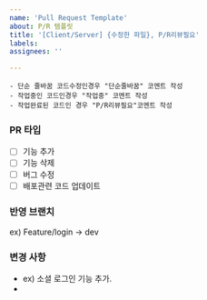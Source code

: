 ```yaml
---
name: 'Pull Request Template'
about: P/R 템플릿
title: '[Client/Server] {수정한 파일}, P/R리뷰필요'
labels: 
assignees: ''

---
```


```plain
- 단순 줄바꿈 코드수정인경우 "단순줄바꿈" 코멘트 작성
- 작업중인 코드인경우 "작업중" 코멘트 작성
- 작업완료된 코드인 경우 "P/R리뷰필요"코멘트 작성
```

### PR 타입
- [ ] 기능 추가
- [ ] 기능 삭제
- [ ] 버그 수정
- [ ] 배포관련 코드 업데이트

### 반영 브랜치
ex) Feature/login -> dev

### 변경 사항
- ex) 소셜 로그인 기능 추가.
- 
